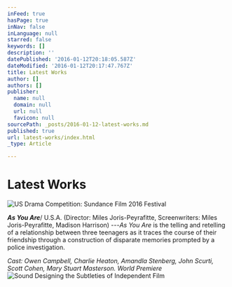 ```yaml
---
inFeed: true
hasPage: true
inNav: false
inLanguage: null
starred: false
keywords: []
description: ''
datePublished: '2016-01-12T20:18:05.587Z'
dateModified: '2016-01-12T20:17:47.767Z'
title: Latest Works
author: []
authors: []
publisher:
  name: null
  domain: null
  url: null
  favicon: null
sourcePath: _posts/2016-01-12-latest-works.md
published: true
url: latest-works/index.html
_type: Article

---
```

# Latest Works
![US Drama Competition: Sundance Film 2016 Festival](https://the-grid-user-content.s3-us-west-2.amazonaws.com/28cdc79e-3172-46e9-aca3-decd75ec2249.png)

**_As You Are_**/ U.S.A. (Director: Miles Joris-Peyrafitte, Screenwriters: Miles Joris-Peyrafitte, Madison Harrison) ---_As You Are_ is the telling and retelling of a relationship between three teenagers as it traces the course of their friendship through a construction of disparate memories prompted by a police investigation.

_Cast: Owen Campbell, Charlie Heaton, Amandla Stenberg, John Scurti, Scott Cohen, Mary Stuart Masterson. World Premiere_
![Sound Designing the Subtleties of Independent Film](https://the-grid-user-content.s3-us-west-2.amazonaws.com/679f7192-2d06-414b-a7c9-c0da75b9279d.png)